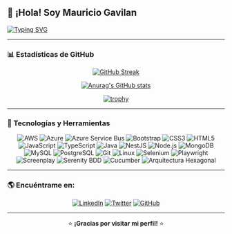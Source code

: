 ## 👋 ¡Hola! Soy Mauricio Gavilan

[![Typing SVG](https://readme-typing-svg.herokuapp.com?color=%23F75C7E&size=22&center=true&vCenter=true&width=600&lines=Desarrollador+Backend+y+QA+Automation;Apasionado+por+la+tecnolog%C3%ADa+y+el+aprendizaje;Siempre+explorando+nuevas+tecnolog%C3%ADas)](https://git.io/typing-svg)

---

### 📊 Estadísticas de GitHub

<div align="center">

[![GitHub Streak](https://github-readme-streak-stats.herokuapp.com?user=gavilanm26&theme=radical&hide_border=true&date_format=j%20M%5B%20Y%5D&locale=es)](https://git.io/streak-stats)

[![Anurag's GitHub stats](https://github-readme-stats.vercel.app/api?username=gavilanm26&show_icons=true&theme=radical&hide_border=true)](https://github.com/gavilanm26/github-readme-stats)

[![trophy](https://github-profile-trophy.vercel.app/?username=gavilanm26&theme=dracula&no-frame=true&margin-w=15&margin-h=15)](https://github.com/gavilanm26/github-profile-trophy)

</div>

---

### 🚀 Tecnologías y Herramientas

<div align="center">

![AWS](https://img.shields.io/badge/AWS-%23FF9900.svg?style=for-the-badge&logo=amazonaws&logoColor=white)
![Azure](https://img.shields.io/badge/Azure-%230072C6.svg?style=for-the-badge&logo=microsoftazure&logoColor=white)
![Azure Service Bus](https://img.shields.io/badge/Azure%20Service%20Bus-%230072C6.svg?style=for-the-badge&logo=microsoftazure&logoColor=white)
![Bootstrap](https://img.shields.io/badge/Bootstrap-%23563D7C.svg?style=for-the-badge&logo=bootstrap&logoColor=white)
![CSS3](https://img.shields.io/badge/CSS3-%231572B6.svg?style=for-the-badge&logo=css3&logoColor=white)
![HTML5](https://img.shields.io/badge/HTML5-%23E34F26.svg?style=for-the-badge&logo=html5&logoColor=white)
![JavaScript](https://img.shields.io/badge/JavaScript-%23F7DF1E.svg?style=for-the-badge&logo=javascript&logoColor=black)
![TypeScript](https://img.shields.io/badge/TypeScript-%233178C6.svg?style=for-the-badge&logo=typescript&logoColor=white)
![Java](https://img.shields.io/badge/Java-%23ED8B00.svg?style=for-the-badge&logo=java&logoColor=white)
![NestJS](https://img.shields.io/badge/NestJS-%23E0234E.svg?style=for-the-badge&logo=nestjs&logoColor=white)
![Node.js](https://img.shields.io/badge/Node.js-%23339933.svg?style=for-the-badge&logo=node.js&logoColor=white)
![MongoDB](https://img.shields.io/badge/MongoDB-%2347A248.svg?style=for-the-badge&logo=mongodb&logoColor=white)
![MySQL](https://img.shields.io/badge/MySQL-%234479A1.svg?style=for-the-badge&logo=mysql&logoColor=white)
![PostgreSQL](https://img.shields.io/badge/PostgreSQL-%234169E1.svg?style=for-the-badge&logo=postgresql&logoColor=white)
![Git](https://img.shields.io/badge/Git-%23F05033.svg?style=for-the-badge&logo=git&logoColor=white)
![Linux](https://img.shields.io/badge/Linux-%23FCC624.svg?style=for-the-badge&logo=linux&logoColor=black)
![Selenium](https://img.shields.io/badge/Selenium-%2343B02A.svg?style=for-the-badge&logo=selenium&logoColor=white)
![Playwright](https://img.shields.io/badge/Playwright-%23000000.svg?style=for-the-badge&logo=playwright&logoColor=white)
![Screenplay](https://img.shields.io/badge/Screenplay-%23FFC107.svg?style=for-the-badge&logo=themoviedatabase&logoColor=white)
![Serenity BDD](https://img.shields.io/badge/Serenity%20BDD-%231970B5.svg?style=for-the-badge&logo=serenity&logoColor=white)
![Cucumber](https://img.shields.io/badge/Cucumber-%233FA037.svg?style=for-the-badge&logo=cucumber&logoColor=white)
![Arquitectura Hexagonal](https://img.shields.io/badge/Arquitectura%20Hexagonal-%231572B6.svg?style=for-the-badge&logo=hexo&logoColor=white)

</div>

---

### 🌎 Encuéntrame en:

<div align="center">

[![LinkedIn](https://img.shields.io/badge/LinkedIn-%230A66C2.svg?style=for-the-badge&logo=linkedin&logoColor=white)](https://www.linkedin.com/in/tu-perfil)
[![Twitter](https://img.shields.io/badge/Twitter-%231DA1F2.svg?style=for-the-badge&logo=twitter&logoColor=white)](https://twitter.com/tu_perfil)
[![GitHub](https://img.shields.io/badge/GitHub-%23181717.svg?style=for-the-badge&logo=github&logoColor=white)](https://github.com/gavilanm26)

</div>

---

<div align="center">

⭐️ **¡Gracias por visitar mi perfil!** ⭐️

</div>
